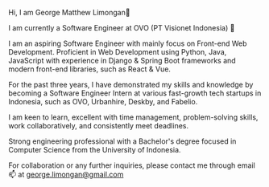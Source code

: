 Hi, I am George Matthew Limongan👋

I am currently a Software Engineer at OVO (PT Visionet Indonesia) 🌱

I am an aspiring Software Engineer with mainly focus on Front-end Web Development. Proficient in Web Development using Python, Java, JavaScript with experience in Django & Spring Boot frameworks and modern front-end libraries, such as React & Vue.

For the past three years, I have demonstrated my skills and knowledge by becoming a Software Engineer Intern at various fast-growth tech startups in Indonesia, such as OVO, Urbanhire, Deskby, and Fabelio.

I am keen to learn, excellent with time management, problem-solving skills, work collaboratively, and consistently meet deadlines.

Strong engineering professional with a Bachelor's degree focused in Computer Science from the University of Indonesia.

For collaboration or any further inquiries, please contact me through email📫 at george.limongan@gmail.com

<!---
georgematthewl/georgematthewl is a ✨ special ✨ repository because its `README.md` (this file) appears on your GitHub profile.
You can click the Preview link to take a look at your changes.
--->
